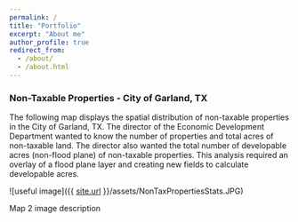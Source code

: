 ```yaml
---
permalink: /
title: "Portfolio"
excerpt: "About me"
author_profile: true
redirect_from: 
  - /about/
  - /about.html
---
```

### Non-Taxable Properties - City of Garland, TX

The following map displays the spatial distribution of non-taxable properties in the City of Garland, TX. The director of the Economic Development Department wanted to know the number of properties and total acres of non-taxable land. The director also wanted the total number of developable acres (non-flood plane) of non-taxable properties. This analysis required an overlay of a flood plane layer and creating new fields to calculate developable acres. 

![useful image]({{ [site.url](https://ajbalcazar.github.io) }}/assets/NonTaxPropertiesStats.JPG)


Map 2
image
description 


